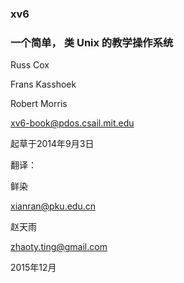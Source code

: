 ### **xv6**

### 一个简单， 类 Unix 的教学操作系统

Russ Cox

Frans Kasshoek

Robert Morris

xv6-book@pdos.csail.mit.edu

起草于2014年9月3日

翻译：

鲜染

xianran@pku.edu.cn

赵天雨

zhaoty.ting@gmail.com

2015年12月
